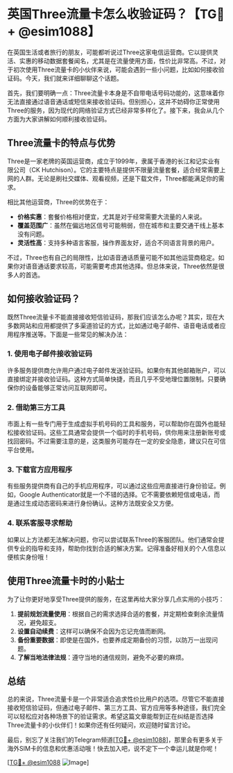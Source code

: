 # 英国Three流量卡怎么收验证码？【TG💪+ @esim1088】

在英国生活或者旅行的朋友，可能都听说过Three这家电信运营商。它以提供灵活、实惠的移动数据套餐闻名，尤其是在流量使用方面，性价比非常高。不过，对于初次使用Three流量卡的小伙伴来说，可能会遇到一些小问题，比如如何接收验证码。今天，我们就来详细聊聊这个话题。

首先，我们要明确一点：Three流量卡本身是不自带电话号码功能的，这意味着你无法直接通过语音通话或短信来接收验证码。但别担心，这并不妨碍你正常使用Three的服务，因为现代的网络验证方式已经非常多样化了。接下来，我会从几个方面为大家讲解如何顺利接收验证码。

## Three流量卡的特点与优势

Three是一家老牌的英国运营商，成立于1999年，隶属于香港的长江和记实业有限公司（CK Hutchison）。它的主要特点是提供不限量流量套餐，适合经常需要上网的人群。无论是刷社交媒体、观看视频，还是下载文件，Three都能满足你的需求。

相比其他运营商，Three的优势在于：
- **价格实惠**：套餐价格相对便宜，尤其是对于经常需要大流量的人来说。
- **覆盖范围广**：虽然在偏远地区信号可能稍弱，但在城市和主要交通干线上基本没有问题。
- **灵活性高**：支持多种语言客服，操作界面友好，适合不同语言背景的用户。

不过，Three也有自己的局限性，比如语音通话质量可能不如其他运营商稳定。如果你对语音通话要求较高，可能需要考虑其他选择。但总体来说，Three依然是很多人的首选。

## 如何接收验证码？

既然Three流量卡不能直接接收短信验证码，那我们应该怎么办呢？其实，现在大多数网站和应用都提供了多渠道验证的方式，比如通过电子邮件、语音电话或者应用程序推送等。下面是一些常见的解决办法：

### 1. 使用电子邮件接收验证码

许多服务提供商允许用户通过电子邮件发送验证码。如果你有其他邮箱账户，可以直接绑定并接收验证码。这种方式简单快捷，而且几乎不受地理位置限制。只要确保你的设备能够正常访问互联网即可。

### 2. 借助第三方工具

市面上有一些专门用于生成虚拟手机号码的工具和服务，可以帮助你在国外也能轻松接收验证码。这些工具通常会提供一个临时的手机号码，供你用来注册新账号或找回密码。不过需要注意的是，这类服务可能存在一定的安全隐患，建议只在可信平台使用。

### 3. 下载官方应用程序

有些服务提供商有自己的手机应用程序，可以通过这些应用直接进行身份验证。例如，Google Authenticator就是一个不错的选择。它不需要依赖短信或电话，而是通过生成动态密码来进行身份确认。这种方法既安全又方便。

### 4. 联系客服寻求帮助

如果以上方法都无法解决问题，你可以尝试联系Three的客服团队。他们通常会提供专业的指导和支持，帮助你找到合适的解决方案。记得准备好相关的个人信息以便核实身份哦！

## 使用Three流量卡时的小贴士

为了让你更好地享受Three提供的服务，在这里再给大家分享几点实用的小技巧：

1. **提前规划流量使用**：根据自己的需求选择合适的套餐，并定期检查剩余流量情况，避免超支。
2. **设置自动续费**：这样可以确保不会因为忘记充值而断网。
3. **备份重要数据**：即使是在国外，也要养成定期备份的习惯，以防万一出现问题。
4. **了解当地法律法规**：遵守当地的通信规则，避免不必要的麻烦。

## 总结

总的来说，Three流量卡是一个非常适合追求性价比用户的选项。尽管它不能直接接收短信验证码，但通过电子邮件、第三方工具、官方应用等多种途径，我们完全可以轻松应对各种场景下的验证需求。希望这篇文章能帮到正在纠结是否选择Three流量卡的小伙伴们！如果你还有任何疑问，欢迎随时留言讨论。

最后，别忘了关注我们的Telegram频道[[TG💪+ @esim1088](https://t.me/s/esim1088)]，那里会有更多关于海外SIM卡的信息和优惠活动哦！快去加入吧，说不定下一个幸运儿就是你呢！

[[TG💪+ @esim1088](https://t.me/s/esim1088) ![Image](https://i.postimg.cc/4NQfJmqS/Snipaste-2025-05-13-00-14-12.png)]
